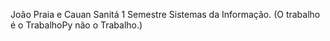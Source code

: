 João Praia e Cauan Sanitá 1 Semestre Sistemas da Informação. (O trabalho é o TrabalhoPy não o Trabalho.)
